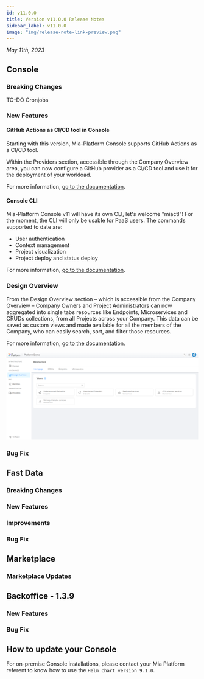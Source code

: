 ```yaml
---
id: v11.0.0
title: Version v11.0.0 Release Notes
sidebar_label: v11.0.0
image: "img/release-note-link-preview.png"
---
```


_May 11th, 2023_


## Console

### Breaking Changes

TO-DO Cronjobs

### New Features

#### GitHub Actions as CI/CD tool in Console

Starting with this version, Mia-Platform Console supports GitHub Actions as a CI/CD tool.

Within the Providers section, accessible through the Company Overview area, you can now configure a GitHub provider as a CI/CD tool and use it for the deployment of your workload.

For more information, [go to the documentation](/development_suite/deploy/deploy.md).

#### Console CLI

Mia-Platform Console v11 will have its own CLI, let's welcome "miactl"! For the moment, the CLI will only be usable for PaaS users.
The commands supported to date are:

* User authentication
* Context management
* Project visualization
* Project deploy and status deploy

For more information, [go to the documentation](/cli/miactl/10_overview.md).

### Design Overview

From the Design Overview section – which is accessible from the Company Overview – Company Owners and Project Administrators can now aggregated into single tabs resources like Endpoints, Microservices and CRUDs collections, from all Projects across your Company. This data can be saved as custom views and made available for all the members of the Company, who can easily search, sort, and filter those resources.

For more information, [go to the documentation](/development_suite/governance/design-overview.md).

![Design Overview](./img/overview/control-panel.png)

### Bug Fix

## Fast Data

### Breaking Changes

### New Features

### Improvements

### Bug Fix


## Marketplace

### Marketplace Updates


## Backoffice - 1.3.9

### New Features

### Bug Fix


## How to update your Console

For on-premise Console installations, please contact your Mia Platform referent to know how to use the `Helm chart version 9.1.0`.
